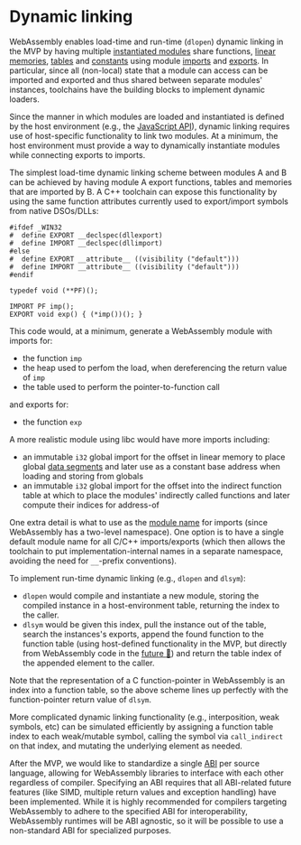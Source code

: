# Dynamic linking

WebAssembly enables load-time and run-time (`dlopen`) dynamic linking in the
MVP by having multiple [instantiated modules](Modules.md)
share functions, [linear memories](Semantics.md#linear-memory),
[tables](Semantics.md#table) and [constants](Semantics.md#constants)
using module [imports](Modules.md#imports) and [exports](Modules.md#exports). In
particular, since all (non-local) state that a module can access can be imported
and exported and thus shared between separate modules' instances, toolchains
have the building blocks to implement dynamic loaders.

Since the manner in which modules are loaded and instantiated is defined by the
host environment (e.g., the [JavaScript API](JS.md)), dynamic linking requires
use of host-specific functionality to link two modules. At a minimum, the host
environment must provide a way to dynamically instantiate modules while
connecting exports to imports.

The simplest load-time dynamic linking scheme between modules A and B can be 
achieved by having module A export functions, tables and memories that are
imported by B. A C++ toolchain can expose this functionality by using the
same function attributes currently used to export/import symbols from
native DSOs/DLLs:

```
#ifdef _WIN32
#  define EXPORT __declspec(dllexport)
#  define IMPORT __declspec(dllimport)
#else
#  define EXPORT __attribute__ ((visibility ("default")))
#  define IMPORT __attribute__ ((visibility ("default")))
#endif

typedef void (**PF)();

IMPORT PF imp();
EXPORT void exp() { (*imp())(); }
```

This code would, at a minimum, generate a WebAssembly module with imports for:

* the function `imp`
* the heap used to perfom the load, when dereferencing the return value of `imp`
* the table used to perform the pointer-to-function call

and exports for:

* the function `exp`

A more realistic module using libc would have more imports including:

* an immutable `i32` global import for the offset in linear memory to place
  global [data segments](Modules.md#data-section) and later use as a constant
  base address when loading and storing from globals
* an immutable `i32` global import for the offset into the indirect function
  table at which to place the modules' indirectly called functions and later
  compute their indices for address-of

One extra detail is what to use as the [module name](Modules.md#imports) for
imports (since WebAssembly has a two-level namespace). One option is to have a
single default module name for all C/C++ imports/exports (which then allows the
toolchain to put implementation-internal names in a separate namespace, avoiding
the need for `__`-prefix conventions).

To implement run-time dynamic linking (e.g., `dlopen` and `dlsym`):

* `dlopen` would compile and instantiate a new module, storing the compiled
  instance in a host-environment table, returning the index to the caller.
* `dlsym` would be given this index, pull the instance out of the table,
  search the instances's exports, append the found function to the function
  table (using host-defined functionality in the MVP, but directly from
  WebAssembly code in the
  [future :unicorn:][future types]) and return the
  table index of the appended element to the caller.

Note that the representation of a C function-pointer in WebAssembly is an index
into a function table, so the above scheme lines up perfectly with the
function-pointer return value of `dlsym`.

More complicated dynamic linking functionality (e.g., interposition, weak
symbols, etc) can be simulated efficiently by assigning a function table
index to each weak/mutable symbol, calling the symbol via `call_indirect` on that
index, and mutating the underlying element as needed.

After the MVP, we would like to standardize a single [ABI][] per source
language, allowing for WebAssembly libraries to interface with each other
regardless of compiler. Specifying an ABI requires that all ABI-related 
future features (like SIMD, multiple return values and exception handling)
have been implemented. While it is highly recommended for compilers targeting
WebAssembly to adhere to the specified ABI for interoperability, WebAssembly
runtimes will be ABI agnostic, so it will be possible to use a non-standard ABI
for specialized purposes.

  [ABI]: https://en.wikipedia.org/wiki/Application_binary_interface

[future types]: https://github.com/WebAssembly/reference-types/blob/master/proposals/reference-types/Overview.md#language-extensions
